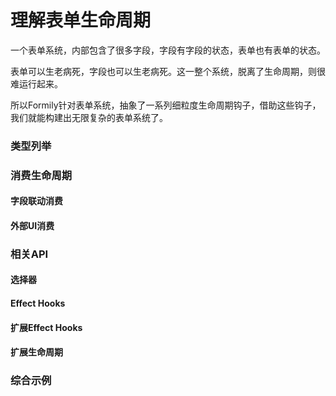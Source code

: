 # 理解表单生命周期

一个表单系统，内部包含了很多字段，字段有字段的状态，表单也有表单的状态。

表单可以生老病死，字段也可以生老病死。这一整个系统，脱离了生命周期，则很难运行起来。

所以Formily针对表单系统，抽象了一系列细粒度生命周期钩子，借助这些钩子，我们就能构建出无限复杂的表单系统了。

### 类型列举



### 消费生命周期

#### 字段联动消费

#### 外部UI消费



### 相关API

#### 选择器

#### Effect Hooks

#### 扩展Effect Hooks

#### 扩展生命周期









### 综合示例

